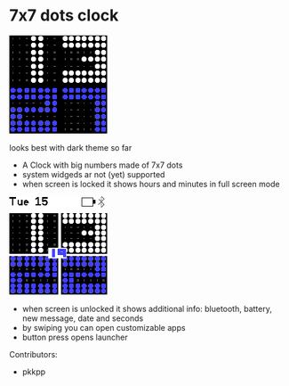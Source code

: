 # 7x7 dots clock

![](dotsfontclock.png)

looks best with dark theme so far

* A Clock with big numbers made of 7x7 dots
* system widgeds ar not (yet) supported
* when screen is locked it shows hours and minutes in full screen mode

![](dotsfontclock-scr1.png)

* when screen is unlocked it shows additional info: bluetooth, battery, new message, date and seconds
* by swiping you can open customizable apps
* button press opens launcher

Contributors:
* pkkpp
